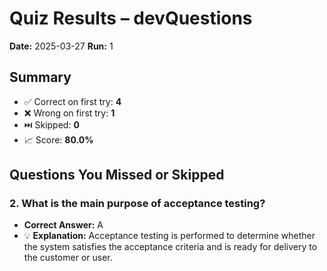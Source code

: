 # Quiz Results – devQuestions
**Date:** 2025-03-27
**Run:** 1

## Summary
- ✅ Correct on first try: **4**
- ❌ Wrong on first try: **1**
- ⏭️ Skipped: **0**
- 📈 Score: **80.0%**

## Questions You Missed or Skipped
### 2. What is the main purpose of acceptance testing?
- **Correct Answer:** A
- 💡 **Explanation:** Acceptance testing is performed to determine whether the system satisfies the acceptance criteria and is ready for delivery to the customer or user.
